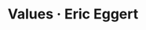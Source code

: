 ---
layout: bookmark
title: Values · Eric Eggert
tags:
  - Bookmarks
  - Accessibility
  - AI
  - Ableism
created: '2025-03-03T22:39:23.377Z'
modified: '2025-03-03T22:40:22.647Z'
link: https://yatil.net/blog/values
id: 984920480
excerpt: Why we do what we do and why others don’t share the same reasons.
image: https://yatil.net/blog/values/og-image.png
---